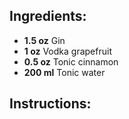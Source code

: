 ## Ingredients:
- **1.5 oz** Gin
- **1 oz** Vodka grapefruit
- **0.5 oz** Tonic cinnamon
- **200 ml** Tonic water

## Instructions:
